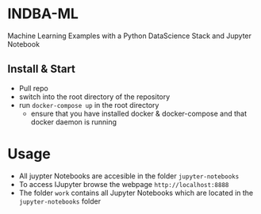 # INDBA-ML
Machine Learning Examples with a Python DataScience Stack and Jupyter Notebook 


## Install & Start
- Pull repo
- switch into the root directory of the repository
- run `docker-compose up` in the root directory
    - ensure that you have installed docker & docker-compose and that docker daemon is running


# Usage
- All juypter Notebooks are accesible in the folder `jupyter-notebooks`
- To access IJupyter browse the webpage `http://localhost:8888`
- The folder `work` contains all Jupyter Notebooks which are located in the `jupyter-notebooks` folder